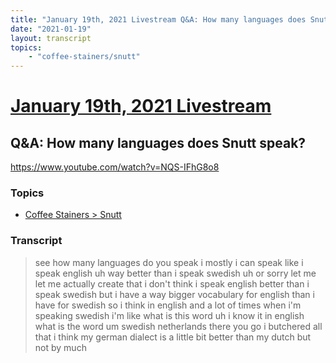 ```yaml
---
title: "January 19th, 2021 Livestream Q&A: How many languages does Snutt speak?"
date: "2021-01-19"
layout: transcript
topics:
    - "coffee-stainers/snutt"
---
```

# [January 19th, 2021 Livestream](../2021-01-19.md)
## Q&A: How many languages does Snutt speak?
https://www.youtube.com/watch?v=NQS-IFhG8o8

### Topics
* [Coffee Stainers > Snutt](../topics/coffee-stainers/snutt.md)

### Transcript

> see how many languages do you speak i mostly i can speak like i speak english uh way better than i speak swedish uh or sorry let me let me actually create that i don't think i speak english better than i speak swedish but i have a way bigger vocabulary for english than i have for swedish so i think in english and a lot of times when i'm speaking swedish i'm like what is this word uh i know it in english what is the word um swedish netherlands there you go i butchered all that i think my german dialect is a little bit better than my dutch but not by much

